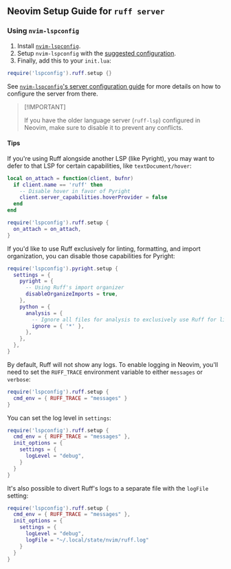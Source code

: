 ## Neovim Setup Guide for `ruff server`

### Using `nvim-lspconfig`

1. Install [`nvim-lspconfig`](https://github.com/neovim/nvim-lspconfig).
1. Setup `nvim-lspconfig` with the [suggested configuration](https://github.com/neovim/nvim-lspconfig/tree/master#suggested-configuration).
1. Finally, add this to your `init.lua`:

```lua
require('lspconfig').ruff.setup {}
```

See [`nvim-lspconfig`'s server configuration guide](https://github.com/neovim/nvim-lspconfig/blob/master/doc/server_configurations.md#ruff) for more details
on how to configure the server from there.

> \[!IMPORTANT\]
>
> If you have the older language server (`ruff-lsp`) configured in Neovim, make sure to disable it to prevent any conflicts.

#### Tips

If you're using Ruff alongside another LSP (like Pyright), you may want to defer to that LSP for certain capabilities,
like `textDocument/hover`:

```lua
local on_attach = function(client, bufnr)
  if client.name == 'ruff' then
    -- Disable hover in favor of Pyright
    client.server_capabilities.hoverProvider = false
  end
end

require('lspconfig').ruff.setup {
  on_attach = on_attach,
}
```

If you'd like to use Ruff exclusively for linting, formatting, and import organization, you can disable those
capabilities for Pyright:

```lua
require('lspconfig').pyright.setup {
  settings = {
    pyright = {
      -- Using Ruff's import organizer
      disableOrganizeImports = true,
    },
    python = {
      analysis = {
        -- Ignore all files for analysis to exclusively use Ruff for linting
        ignore = { '*' },
      },
    },
  },
}
```

By default, Ruff will not show any logs. To enable logging in Neovim, you'll need to set the `RUFF_TRACE` environment variable
to either `messages` or `verbose`:

```lua
require('lspconfig').ruff.setup {
  cmd_env = { RUFF_TRACE = "messages" }
}
```

You can set the log level in `settings`:

```lua
require('lspconfig').ruff.setup {
  cmd_env = { RUFF_TRACE = "messages" },
  init_options = {
    settings = {
      logLevel = "debug",
    }
  }
}
```

It's also possible to divert Ruff's logs to a separate file with the `logFile` setting:

```lua
require('lspconfig').ruff.setup {
  cmd_env = { RUFF_TRACE = "messages" },
  init_options = {
    settings = {
      logLevel = "debug",
      logFile = "~/.local/state/nvim/ruff.log"
    }
  }
}
```
